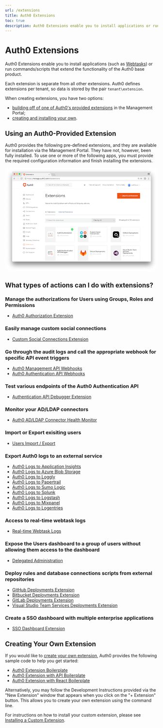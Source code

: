 ```yaml
---
url: /extensions
title: Auth0 Extensions
toc: true
description: Auth0 Extensions enable you to install applications or run commands/scripts that extend the functionality of the Auth0 base product.
---
```


# Auth0 Extensions

Auth0 Extensions enable you to install applications (such as [Webtasks](https://webtask.io/)) or run commands/scripts that extend the functionality of the Auth0 base product.

Each extension is separate from all other extensions. Auth0 defines extensions per tenant, so data is stored by the pair `tenant\extension`.

When creating extensions, you have two options:
- [building off of one of Auth0's provided extensions](#using-an-auth0-provided-extension) in the Management Portal;
- [creating and installing your own](#creating-your-own-extension).

## Using an Auth0-Provided Extension

Auth0 provides the following pre-defined extensions, and they are available for installation via the Management Portal. They have not, however, been fully installed. To use one or more of the following apps, you must provide the required configuration information and finish installing the extensions.

![](/media/articles/extensions/auth0-provided-extensions.png)

## What types of actions can I do with extensions?

### Manage the authorizations for Users using Groups, Roles and Permissions
- [Auth0 Authorization Extension](/extensions/authorization-extension)

### Easily manage custom social connections
- [Custom Social Connections Extension](/extensions/custom-social-extensions)

### Go through the audit logs and call the appropriate webhook for specific API event triggers
- [Auth0 Management API Webhooks](/extensions/management-api-webhooks)
- [Auth0 Authentication API Webhooks](/extensions/authentication-api-webhooks)

### Test various endpoints of the Auth0 Authentication API
- [Authentication API Debugger Extension](/extensions/authentication-api-debugger)

### Monitor your AD/LDAP connectors
- [Auth0 AD/LDAP Connector Health Monitor](/extensions/adldap-connector)

### Import or Export exisiting users
- [Users Import / Export](/extensions/user-import-export)

### Export Auth0 logs to an external service
- [Auth0 Logs to Application Insights](/extensions/application-insight)
- [Auth0 Logs to Azure Blob Storage](/extensions/azure-blob-storage)
- [Auth0 Logs to Loggly](/extensions/loggly)
- [Auth0 Logs to Papertrail](/extensions/papertrail)
- [Auth0 Logs to Sumo Logic](/extensions/sumologic)
- [Auth0 Logs to Splunk](/extensions/splunk)
- [Auth0 Logs to Logstash](/extensions/logstash)
- [Auth0 Logs to Mixpanel](/extensions/mixpanel)
- [Auth0 Logs to Logentries](/extensions/logentries)

### Access to real-time webtask logs
- [Real-time Webtask Logs](/extensions/realtime-webtask-logs)

### Expose the Users dashboard to a group of users without allowing them access to the dashboard
- [Delegated Administration](/extensions/delegated-admin)

### Deploy rules and database connections scripts from external repositories
- [GitHub Deployments Extension](/extensions/github-deploy)
- [Bitbucket Deployments Extension](/extensions/bitbucket-deploy)
- [GitLab Deployments Extension](/extensions/gitlab-deploy)
- [Visual Studio Team Services Deployments Extension](/extensions/visual-studio-team-services-deploy)

### Create a SSO dashboard with multiple enterprise applications 
- [SSO Dashboard Extension](extensions/sso-dashboard)

## Creating Your Own Extension

If you would like to [create your own extension](/extensions/custom-extensions), Auth0 provides the following sample code to help you get started:

- [Auth0 Extension Boilerplate](https://github.com/auth0/auth0-extension-boilerplate)
- [Auth0 Extension with API Boilerplate](https://github.com/auth0/auth0-extension-boilerplate-with-api)
- [Auth0 Extension with React Boilerplate](https://github.com/auth0/auth0-extension-boilerplate-with-react)

Alternatively, you may follow the Development Instructions provided via the "New Extension" window that appears when you click on the "+ Extension" button. This allows you to create your own extension using the command line.

For instructions on how to install your custom extension, please see [Installing a Custom Extension](/extensions/custom-extensions#installing-a-custom-extension).
